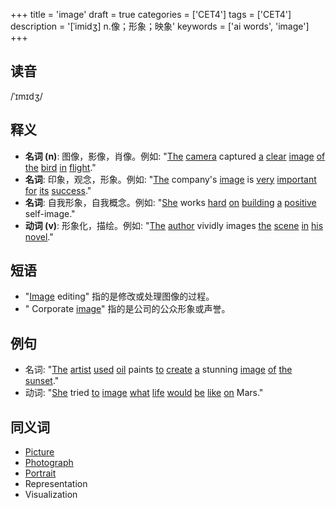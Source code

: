 +++
title = 'image'
draft = true
categories = ['CET4']
tags = ['CET4']
description = '[ˈimidʒ] n.像；形象；映象'
keywords = ['ai words', 'image']
+++

## 读音
/ˈɪmɪdʒ/

## 释义
- **名词 (n)**: 图像，影像，肖像。例如: "[The](/zh/post/the/) [camera](/zh/post/camera/) captured [a](/zh/post/a/) [clear](/zh/post/clear/) [image](/zh/post/image/) [of](/zh/post/of/) [the](/zh/post/the/) [bird](/zh/post/bird/) [in](/zh/post/in/) [flight](/zh/post/flight/)."
- **名词**: 印象，观念，形象。例如: "[The](/zh/post/the/) company's [image](/zh/post/image/) is [very](/zh/post/very/) [important](/zh/post/important/) [for](/zh/post/for/) [its](/zh/post/its/) [success](/zh/post/success/)."
- **名词**: 自我形象，自我概念。例如: "[She](/zh/post/she/) works [hard](/zh/post/hard/) [on](/zh/post/on/) [building](/zh/post/building/) [a](/zh/post/a/) [positive](/zh/post/positive/) self-image."
- **动词 (v)**: 形象化，描绘。例如: "[The](/zh/post/the/) [author](/zh/post/author/) vividly images [the](/zh/post/the/) [scene](/zh/post/scene/) [in](/zh/post/in/) [his](/zh/post/his/) [novel](/zh/post/novel/)."

## 短语
- "[Image](/zh/post/image/) editing" 指的是修改或处理图像的过程。
- " Corporate [image](/zh/post/image/)" 指的是公司的公众形象或声誉。

## 例句
- 名词: "[The](/zh/post/the/) [artist](/zh/post/artist/) [used](/zh/post/used/) [oil](/zh/post/oil/) paints [to](/zh/post/to/) [create](/zh/post/create/) [a](/zh/post/a/) stunning [image](/zh/post/image/) [of](/zh/post/of/) [the](/zh/post/the/) [sunset](/zh/post/sunset/)."
- 动词: "[She](/zh/post/she/) tried [to](/zh/post/to/) [image](/zh/post/image/) [what](/zh/post/what/) [life](/zh/post/life/) [would](/zh/post/would/) [be](/zh/post/be/) [like](/zh/post/like/) [on](/zh/post/on/) Mars."

## 同义词
- [Picture](/zh/post/picture/)
- [Photograph](/zh/post/photograph/)
- [Portrait](/zh/post/portrait/)
- Representation
- Visualization
